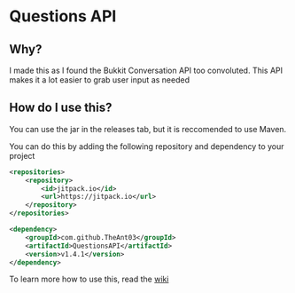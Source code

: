 <h1>Questions API</h1>


<h2>Why?</h2>
<article>I made this as I found the Bukkit Conversation API too convoluted. This API makes it a lot easier to grab user input as needed</article>


<h2>How do I use this?</h2>
<p>You can use the jar in the releases tab, but it is reccomended to use Maven.</p>
<p>You can do this by adding the following repository and dependency to your project</p>

```xml
<repositories>
    <repository>
        <id>jitpack.io</id>
        <url>https://jitpack.io</url>
    </repository>
</repositories>
```

```xml
<dependency>
    <groupId>com.github.TheAnt03</groupId>
    <artifactId>QuestionsAPI</artifactId>
    <version>v1.4.1</version>
</dependency>
```

<p>To learn more how to use this, read the <a href="https://github.com/TheAnt03/QuestionsAPI/wiki">wiki</a></p>
